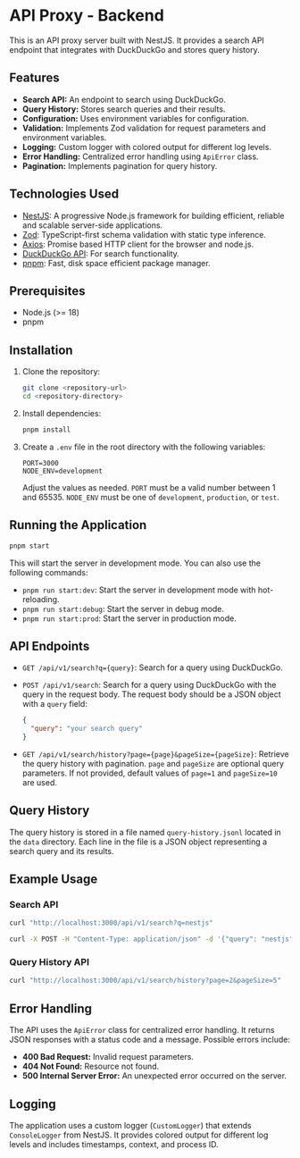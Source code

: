 # API Proxy - Backend

This is an API proxy server built with NestJS. It provides a search API
endpoint that integrates with DuckDuckGo and stores query history.

## Features

- **Search API:** An endpoint to search using DuckDuckGo.
- **Query History:** Stores search queries and their results.
- **Configuration:** Uses environment variables for configuration.
- **Validation:** Implements Zod validation for request parameters and
  environment variables.
- **Logging:** Custom logger with colored output for different log levels.
- **Error Handling:** Centralized error handling using `ApiError` class.
- **Pagination:** Implements pagination for query history.

## Technologies Used

- [NestJS](https://nestjs.com/): A progressive Node.js framework for
  building efficient, reliable and scalable server-side applications.
- [Zod](https://github.com/colinhacks/zod): TypeScript-first schema
  validation with static type inference.
- [Axios](https://github.com/axios/axios): Promise based HTTP client for the
  browser and node.js.
- [DuckDuckGo API](https://duckduckgo.com/api): For search functionality.
- [pnpm](https://pnpm.io/): Fast, disk space efficient package manager.

## Prerequisites

- Node.js (>= 18)
- pnpm

## Installation

1.  Clone the repository:

    ```bash
    git clone <repository-url>
    cd <repository-directory>
    ```

2.  Install dependencies:

    ```bash
    pnpm install
    ```

3.  Create a `.env` file in the root directory with the following variables:

    ```env
    PORT=3000
    NODE_ENV=development
    ```

    Adjust the values as needed. `PORT` must be a valid number between 1 and 65535. `NODE_ENV` must be one of `development`, `production`, or `test`.

## Running the Application

```bash
pnpm start
```

This will start the server in development mode. You can also use the following
commands:

- `pnpm run start:dev`: Start the server in development mode with hot-reloading.
- `pnpm run start:debug`: Start the server in debug mode.
- `pnpm run start:prod`: Start the server in production mode.

## API Endpoints

- `GET /api/v1/search?q={query}`: Search for a query using DuckDuckGo.
- `POST /api/v1/search`: Search for a query using DuckDuckGo with the query
  in the request body. The request body should be a JSON object with a
  `query` field:

  ```json
  {
    "query": "your search query"
  }
  ```

- `GET /api/v1/search/history?page={page}&pageSize={pageSize}`: Retrieve the
  query history with pagination. `page` and `pageSize` are optional query
  parameters. If not provided, default values of `page=1` and `pageSize=10`
  are used.

## Query History

The query history is stored in a file named `query-history.jsonl` located in
the `data` directory. Each line in the file is a JSON object representing a
search query and its results.

## Example Usage

### Search API

```bash
curl "http://localhost:3000/api/v1/search?q=nestjs"
```

```bash
curl -X POST -H "Content-Type: application/json" -d '{"query": "nestjs"}' http://localhost:3000/api/v1/search
```

### Query History API

```bash
curl "http://localhost:3000/api/v1/search/history?page=2&pageSize=5"
```

## Error Handling

The API uses the `ApiError` class for centralized error handling. It returns
JSON responses with a status code and a message. Possible errors include:

- **400 Bad Request:** Invalid request parameters.
- **404 Not Found:** Resource not found.
- **500 Internal Server Error:** An unexpected error occurred on the server.

## Logging

The application uses a custom logger (`CustomLogger`) that extends
`ConsoleLogger` from NestJS. It provides colored output for different log
levels and includes timestamps, context, and process ID.
